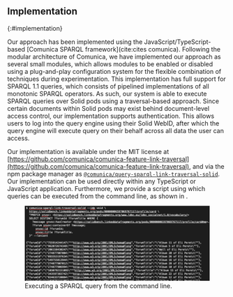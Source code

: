 ## Implementation
{:#implementation}

Our approach has been implemented using the JavaScript/TypeScript-based [Comunica SPARQL framework](cite:cites comunica).
Following the modular architecture of Comunica,
we have implemented our approach as several small modules,
which allows modules to be enabled or disabled using a plug-and-play configuration system
for the flexible combination of techniques during experimentation.
This implementation has full support for SPARQL 1.1 queries,
which consists of pipelined implementations of all monotonic SPARQL operators.
As such, our system is able to execute SPARQL queries over Solid pods using a traversal-based approach.
Since certain documents within Solid pods may exist behind document-level access control,
our implementation supports authentication.
This allows users to log into the query engine using their Solid WebID,
after which the query engine will execute query on their behalf across all data the user can access.

Our implementation is available under the MIT license at [https://github.com/comunica/comunica-feature-link-traversal](https://github.com/comunica/comunica-feature-link-traversal),
and via the npm package manager as [`@comunica/query-sparql-link-traversal-solid`](https://www.npmjs.com/package/@comunica/query-sparql-link-traversal-solid).
Our implementation can be used directly within any TypeScript or JavaScript application.
Furthermore, we provide a script using which queries can be executed from the command line,
as shown in [](#figure-cli).

<figure id="figure-cli">
<img src="img/cli.png" alt="Command line interface" class="img-narrow">
<figcaption markdown="block">
Executing a SPARQL query from the command line.
</figcaption>
</figure>
